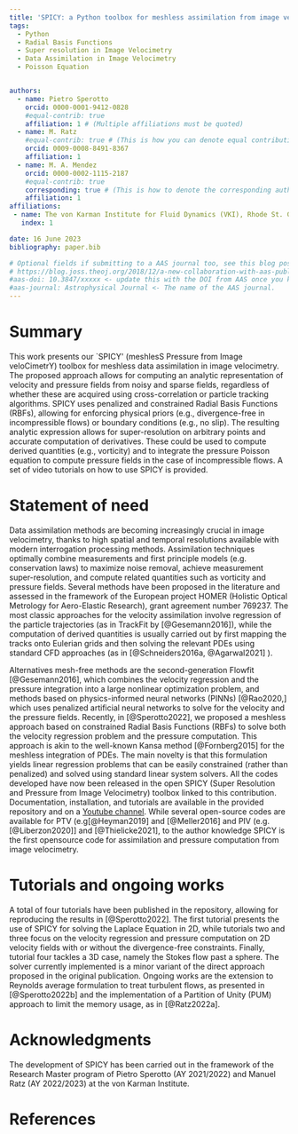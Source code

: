 ```yaml
---
title: 'SPICY: a Python toolbox for meshless assimilation from image velocimetry using radial basis functions'
tags:
  - Python 
  - Radial Basis Functions
  - Super resolution in Image Velocimetry
  - Data Assimilation in Image Velocimetry
  - Poisson Equation


authors:
  - name: Pietro Sperotto
    orcid: 0000-0001-9412-0828
    #equal-contrib: true
    affiliation: 1 # (Multiple affiliations must be quoted)
  - name: M. Ratz
    #equal-contrib: true # (This is how you can denote equal contributions between multiple authors)
    orcid: 0009-0008-8491-8367
    affiliation: 1
  - name: M. A. Mendez
    orcid: 0000-0002-1115-2187
    #equal-contrib: true
    corresponding: true # (This is how to denote the corresponding author)
    affiliation: 1
affiliations:
 - name: The von Karman Institute for Fluid Dynamics (VKI), Rhode St. Genese, 1640, Belgium
   index: 1

date: 16 June 2023
bibliography: paper.bib

# Optional fields if submitting to a AAS journal too, see this blog post:
# https://blog.joss.theoj.org/2018/12/a-new-collaboration-with-aas-publishing
#aas-doi: 10.3847/xxxxx <- update this with the DOI from AAS once you know it.
#aas-journal: Astrophysical Journal <- The name of the AAS journal.
---
```


# Summary

This work presents our `SPICY' (meshlesS Pressure from Image veloCimetrY) toolbox for meshless data assimilation in image velocimetry. The proposed approach allows for computing an analytic representation of velocity and pressure fields from noisy and sparse fields, regardless of whether these are acquired using cross-correlation or particle tracking algorithms. SPICY uses penalized and constrained Radial Basis Functions (RBFs), allowing for enforcing physical priors (e.g., divergence-free in incompressible flows) or boundary conditions (e.g., no slip). The resulting analytic expression allows for super-resolution on arbitrary points and accurate computation of derivatives. These could be used to compute derived quantities (e.g., vorticity) and to integrate the pressure Poisson equation to compute pressure fields in the case of incompressible flows.
A set of video tutorials on how to use SPICY is provided.

# Statement of need

Data assimilation methods are becoming increasingly crucial in image velocimetry, thanks to high spatial and temporal resolutions available with modern interrogation processing methods. Assimilation techniques optimally combine measurements and first principle models (e.g. conservation laws) to maximize noise removal, achieve measurement super-resolution, and compute related quantities such as vorticity and pressure fields. Several methods have been proposed in the literature and assessed in the framework of the European project HOMER (Holistic Optical Metrology for Aero-Elastic Research), grant agreement number 769237. The most classic approaches for the velocity assimilation involve regression of the particle trajectories (as in TrackFit by [@Gesemann2016]), while the computation of derived quantities is usually carried out by first mapping the tracks onto Eulerian grids and then solving the relevant PDEs using standard CFD approaches (as in [@Schneiders2016a, @Agarwal2021] ).  

Alternatives mesh-free methods are the second-generation Flowfit [@Gesemann2016], which combines the velocity regression and the pressure integration into a large nonlinear optimization problem, and methods based on physics-informed neural networks (PINNs) [@Rao2020,] which uses penalized artificial neural networks to solve for the velocity and the pressure fields. 
Recently, in [@Sperotto2022], we proposed a meshless approach based on constrained Radial Basis Functions (RBFs) to solve both the velocity regression problem and the pressure computation. This approach is akin to the well-known Kansa method [@Fornberg2015] for the meshless integration of PDEs. The main novelty is that this formulation yields linear regression problems that can be easily constrained (rather than penalized) and solved using standard linear system solvers. All the codes developed have now been released in the open SPICY (Super Resolution and Pressure from Image Velocimetry) toolbox linked to this contribution. Documentation, installation, and tutorials are available in the provided repository and on a [Youtube channel](https://youtu.be/VYeiip_mEtg). While several open-source codes are available for PTV (e.g[@Heyman2019] and [@Meller2016] and PIV (e.g. [@Liberzon2020]] and [@Thielicke2021], to the author knowledge SPICY is the first opensource code for assimilation and pressure computation from image velocimetry.

# Tutorials and ongoing works

A total of four tutorials have been published in the repository, allowing for reproducing the results in [@Sperotto2022]. The first tutorial presents the use of SPICY for solving the Laplace Equation in 2D, while tutorials two and three focus on the velocity regression and pressure computation on 2D velocity fields with or without the divergence-free constraints. Finally, tutorial four tackles a 3D case, namely the Stokes flow past a sphere. The solver currently implemented is a minor variant of the direct approach proposed in the original publication. Ongoing works are the extension to Reynolds average formulation to treat turbulent flows, as presented in [@Sperotto2022b] and the implementation of a Partition of Unity (PUM) approach to limit the memory usage, as in [@Ratz2022a]. 


# Acknowledgments
The development of SPICY has been carried out in the framework of the Research Master program of Pietro Sperotto (AY 2021/2022) and Manuel Ratz (AY 2022/2023) at the von Karman Institute. 

# References
